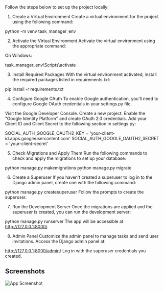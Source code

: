 Follow the steps below to set up the project locally:

1. Create a Virtual Environment
Create a virtual environment for the project using the following command:


python -m venv task_manager_env

2. Activate the Virtual Environment
Activate the virtual environment using the appropriate command:

On Windows:

task_manager_env\Scripts\activate

3. Install Required Packages
With the virtual environment activated, install the required packages listed in requirements.txt:


pip install -r requirements.txt

4. Configure Google OAuth
To enable Google authentication, you'll need to configure Google OAuth credentials in your settings.py file.

Visit the Google Developer Console.
Create a new project.
Enable the "Google Identity Platform" and create OAuth 2.0 credentials.
Add your Client ID and Client Secret to the following section in settings.py:

SOCIAL_AUTH_GOOGLE_OAUTH2_KEY = 'your-client-id.apps.googleusercontent.com'
SOCIAL_AUTH_GOOGLE_OAUTH2_SECRET = 'your-client-secret'

5. Check Migrations and Apply Them
Run the following commands to check and apply the migrations to set up your database:


python manage.py makemigrations
python manage.py migrate

6. Create a Superuser
If you haven't created a superuser to log in to the Django admin panel, create one with the following command:


python manage.py createsuperuser
Follow the prompts to create the superuser.

7. Run the Development Server
Once the migrations are applied and the superuser is created, you can run the development server:


python manage.py runserver
The app will be accessible at http://127.0.0.1:8000/.

8. Admin Panel
Customize the admin panel to manage tasks and send user invitations. Access the Django admin panel at:


http://127.0.0.1:8000/admin/
Log in with the superuser credentials you created.

## Screenshots

![App Screenshot](https://drive.google.com/file/d/1nDTysoiAQE3ltW-src_X4qk37B7K80rG/view?usp=sharing)